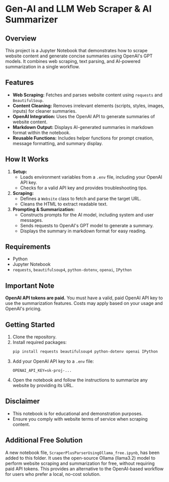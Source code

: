 # Gen-AI and LLM Web Scraper & AI Summarizer

## Overview
This project is a Jupyter Notebook that demonstrates how to scrape website content and generate concise summaries using OpenAI's GPT models. It combines web scraping, text parsing, and AI-powered summarization in a single workflow.

## Features
- **Web Scraping:** Fetches and parses website content using `requests` and `BeautifulSoup`.
- **Content Cleaning:** Removes irrelevant elements (scripts, styles, images, inputs) for cleaner summaries.
- **OpenAI Integration:** Uses the OpenAI API to generate summaries of website content.
- **Markdown Output:** Displays AI-generated summaries in markdown format within the notebook.
- **Reusable Functions:** Includes helper functions for prompt creation, message formatting, and summary display.

## How It Works
1. **Setup:**
   - Loads environment variables from a `.env` file, including your OpenAI API key.
   - Checks for a valid API key and provides troubleshooting tips.
2. **Scraping:**
   - Defines a `Website` class to fetch and parse the target URL.
   - Cleans the HTML to extract readable text.
3. **Prompting & Summarization:**
   - Constructs prompts for the AI model, including system and user messages.
   - Sends requests to OpenAI's GPT model to generate a summary.
   - Displays the summary in markdown format for easy reading.

## Requirements
- Python
- Jupyter Notebook
- `requests`, `beautifulsoup4`, `python-dotenv`, `openai`, `IPython`

## Important Note
**OpenAI API tokens are paid.** You must have a valid, paid OpenAI API key to use the summarization features. Costs may apply based on your usage and OpenAI's pricing.

## Getting Started
1. Clone the repository.
2. Install required packages:
   ```bash
   pip install requests beautifulsoup4 python-dotenv openai IPython
   ```
3. Add your OpenAI API key to a `.env` file:
   ```env
   OPENAI_API_KEY=sk-proj-...
   ```
4. Open the notebook and follow the instructions to summarize any website by providing its URL.

## Disclaimer
- This notebook is for educational and demonstration purposes.
- Ensure you comply with website terms of service when scraping content.


## Additional Free Solution
A new notebook file, `ScraperPlusParserUsingOllama_free.ipynb`, has been added to this folder. It uses the open-source Ollama (llama3.2) model to perform website scraping and summarization for free, without requiring paid API tokens. This provides an alternative to the OpenAI-based workflow for users who prefer a local, no-cost solution.

